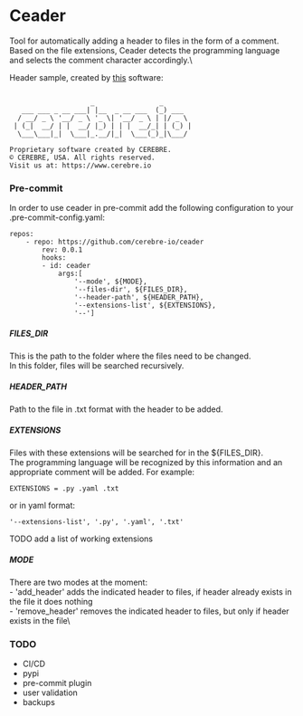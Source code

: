 # Ceader

Tool for automatically adding a header to files in the form of a comment.\
Based on the file extensions, Ceader detects the programming language and selects the comment character accordingly.\

Header sample, created by [this](https://patorjk.com/software/taag/#p=display&f=Graffiti&t=Type%20Something%20) software:
```

                    _                _
   ___ ___ _ __ ___| |__  _ __ ___  (_) ___
  / __/ _ \ '__/ _ \ '_ \| '__/ _ \ | |/ _ \
 | (_|  __/ | |  __/ |_) | | |  __/_| | (_) |
  \___\___|_|  \___|_.__/|_|  \___(_)_|\___/

Proprietary software created by CEREBRE.
© CEREBRE, USA. All rights reserved.
Visit us at: https://www.cerebre.io
```



### Pre-commit
In order to use ceader in pre-commit add the following configuration to your .pre-commit-config.yaml:
```
repos:
    - repo: https://github.com/cerebre-io/ceader
        rev: 0.0.1
        hooks:
        - id: ceader
            args:[
                '--mode', ${MODE},
                '--files-dir', ${FILES_DIR},
                '--header-path', ${HEADER_PATH},
                '--extensions-list', ${EXTENSIONS},
                '--']
```
##### FILES_DIR
This is the path to the folder where the files need to be changed.\
In this folder, files will be searched recursively.

##### HEADER_PATH
Path to the file in .txt format with the header to be added.

##### EXTENSIONS
Files with these extensions will be searched for in the ${FILES_DIR}. \
The programming language will be recognized by this information and an appropriate comment will be added. For example:
```
EXTENSIONS = .py .yaml .txt
```
or in yaml format:

```
'--extensions-list', '.py', '.yaml', '.txt'
```
TODO add a list of working extensions


##### MODE

There are two modes at the moment:\
    - 'add_header' adds the indicated header to files, if header already exists in the file it does nothing\
    - 'remove_header' removes the indicated header to files, but only if header exists in the file\





### TODO

- CI/CD
- pypi
- pre-commit plugin
- user validation
- backups
